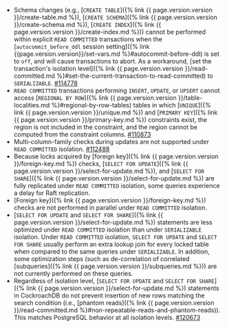 - Schema changes (e.g., [`CREATE TABLE`]({% link {{ page.version.version }}/create-table.md %}), [`CREATE SCHEMA`]({% link {{ page.version.version }}/create-schema.md %}), [`CREATE INDEX`]({% link {{ page.version.version }}/create-index.md %})) cannot be performed within explicit `READ COMMITTED` transactions when the [`autocommit_before_ddl` session setting]({% link {{page.version.version}}/set-vars.md %}#autocommit-before-ddl) is set to `off`, and will cause transactions to abort. As a workaround, [set the transaction's isolation level]({% link {{ page.version.version }}/read-committed.md %}#set-the-current-transaction-to-read-committed) to `SERIALIZABLE`. [#114778](https://github.com/cockroachdb/cockroach/issues/114778)
- `READ COMMITTED` transactions performing `INSERT`, `UPDATE`, or `UPSERT` cannot access [`REGIONAL BY ROW`]({% link {{ page.version.version }}/table-localities.md %}#regional-by-row-tables) tables in which [`UNIQUE`]({% link {{ page.version.version }}/unique.md %}) and [`PRIMARY KEY`]({% link {{ page.version.version }}/primary-key.md %}) constraints exist, the region is not included in the constraint, and the region cannot be computed from the constraint columns. [#110873](https://github.com/cockroachdb/cockroach/issues/110873)
- Multi-column-family checks during updates are not supported under `READ COMMITTED` isolation. [#112488](https://github.com/cockroachdb/cockroach/issues/112488)
- Because locks acquired by [foreign key]({% link {{ page.version.version }}/foreign-key.md %}) checks, [`SELECT FOR UPDATE`]({% link {{ page.version.version }}/select-for-update.md %}), and [`SELECT FOR SHARE`]({% link {{ page.version.version }}/select-for-update.md %}) are fully replicated under `READ COMMITTED` isolation, some queries experience a delay for Raft replication.
- [Foreign key]({% link {{ page.version.version }}/foreign-key.md %}) checks are not performed in parallel under `READ COMMITTED` isolation.
- [`SELECT FOR UPDATE` and `SELECT FOR SHARE`]({% link {{ page.version.version }}/select-for-update.md %}) statements are less optimized under `READ COMMITTED` isolation than under `SERIALIZABLE` isolation. Under `READ COMMITTED` isolation, `SELECT FOR UPDATE` and `SELECT FOR SHARE` usually perform an extra lookup join for every locked table when compared to the same queries under `SERIALIZABLE`. In addition, some optimization steps (such as de-correlation of correlated [subqueries]({% link {{ page.version.version }}/subqueries.md %})) are not currently performed on these queries.
- Regardless of isolation level, [`SELECT FOR UPDATE` and `SELECT FOR SHARE`]({% link {{ page.version.version }}/select-for-update.md %}) statements in CockroachDB do not prevent insertion of new rows matching the search condition (i.e., [phantom reads]({% link {{ page.version.version }}/read-committed.md %}#non-repeatable-reads-and-phantom-reads)). This matches PostgreSQL behavior at all isolation levels. [#120673](https://github.com/cockroachdb/cockroach/issues/120673)